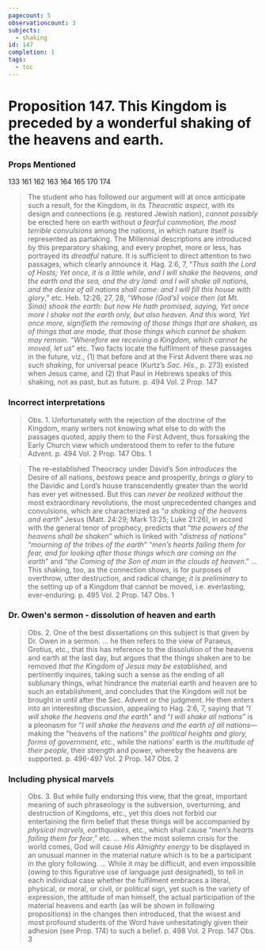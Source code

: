 ```yaml
---
pagecount: 5
observationcount: 3
subjects:
  - shaking
id: 147
completion: 1
tags:
  - toc
---
```

# Proposition 147. This Kingdom is preceded by a wonderful shaking of the heavens and earth.

### Props Mentioned
133 161 162 163 164 165 170 174

>The student who has followed our argument will at once anticipate such a result, for the Kingdom, in its *Theocratic aspect*, with its design and connections (e.g. restored Jewish nation), *cannot possibly* be erected here on earth without *a fearful commotion, the most terrible convulsions* among the nations, in which nature itself is represented as partaking. The Millennial descriptions are introduced by this preparatory shaking, and every prophet, more or less, has portrayed its *dreadful* nature. It is sufficient to direct attention to two passages, which clearly announce it. Hag. 2:6, 7, “*Thus saith the Lord of Hosts; Yet once, it is a little while, and I will shake the heavens, and the earth and the sea, and the dry land: and I will shake all nations, and the desire of all nations shall come: and I will fill this house with glory*,” etc. Heb. 12:26, 27, 28, “*Whose (God’s) voice then (at Mt. Sinai) shook the earth: but now He hath promised, saying, Yet once more I shake not the earth only, but also heaven. And this word, Yet once more, signifieth the removing of those things that are shaken, as of things that are made, that those things which cannot be shaken may remain. “Wherefore we receiving a Kingdom, which cannot he moved, let us*” etc. Two facts locate the fulfilment of these passages in the future, viz., (1) that before and at the First Advent there was *no such shaking*, for universal peace (Kurtz’s *Sac. His*., p. 273) existed when Jesus came, and (2) that Paul in Hebrews speaks of this shaking, not as past, but as future.
>p. 494 Vol. 2 Prop. 147
### Incorrect interpretations
>Obs. 1. Unfortunately with the rejection of the doctrine of the Kingdom, many writers not knowing what else to do with the passages quoted, apply them to the First Advent, thus forsaking the Early Church view which understood them to refer to the future Advent.
>p. 494 Vol. 2 Prop. 147 Obs. 1

>The re-established Theocracy under David’s Son *introduces* the Desire of all nations, *bestows* peace and prosperity, *brings a glory* to the Davidic and Lord’s house transcendently greater than the world has ever yet witnessed. But this can *never be realized without* the most extraordinary revolutions, the most unprecedented changes and convulsions, which are characterized as “*a shaking of the heavens and earth*” Jesus (Matt. 24:29; Mark 13:25; Luke 21:26), in accord with the general tenor of prophecy, predicts that “*the powers of the heavens shall be shaken*” which is linked with “*distress of nations*” “*mourning of the tribes of the earth*” “*men’s hearts failing them for fear, and for looking after those things which are coming on the earth*” and “*the Coming of the Son of man in the clouds of heaven*.”
>...
>This shaking, too, as the connection shows, is for purposes of overthrow, utter destruction, and radical change; *it is preliminary* to the setting up of a Kingdom that cannot be moved, i.e. everlasting, ever-enduring.
>p. 495 Vol. 2 Prop. 147 Obs. 1
### Dr. Owen's sermon - dissolution of heaven and earth
>Obs. 2. One of the best dissertations on this subject is that given by Dr. Owen in a sermon.
>...
>he then refers to the view of Paraeus, Grotius, etc., that this has reference to the dissolution of the heavens and earth at the last day, but argues that the things shaken are to be removed *that the Kingdom of Jesus may be established*, and pertinently inquires, taking such a sense as the ending of all sublunary things, what hindrance the material earth and heaven are to such an establishment, and concludes that the Kingdom will not be brought in until after the Sec. Advent or the judgment. He then enters into an interesting discussion, appealing to Hag. 2:6, 7, saying that “*I will shake the heavens and the earth*” and “*I will shake all nations*” is a pleonasm for “*I will shake the heavens and the earth of all nations*—making the “heavens of the nations” *the political heights and glory, forms of government, etc.*, while the nations’ earth is *the multitude of their people*, their strength and power, whereby the heavens are supported.
>p. 496-497 Vol. 2 Prop. 147 Obs. 2
### Including physical marvels
>Obs. 3. But while fully endorsing this view, that the great, important meaning of such phraseology is the subversion, overturning, and destruction of Kingdoms, etc., yet this does not forbid our entertaining the firm belief that these things will be accompanied by *physical marvels, earthquakes*, etc., which shall cause “*men’s hearts failing them for fear*,” etc.
>...
>when the most solemn crisis for the world comes, God will cause *His Almighty energy* to be displayed in an unusual manner in the material nature which is to be a participant in the glory following.
>...
>While it may be difficult, and even impossible (owing to this figurative use of language just designated), to tell in each individual case whether the fulfilment embraces a literal, physical, or moral, or civil, or political sign, yet such is the variety of expression, the attitude of man himself, the actual participation of the material heavens and earth (as will be shown in following propositions) in the changes then introduced, that the wisest and most profound students of the Word have unhesitatingly given their adhesion (see Prop. 174) to such a belief.
>p. 498 Vol. 2 Prop. 147 Obs. 3